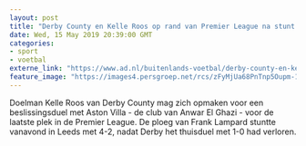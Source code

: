 ```yaml
---
layout: post
title: "Derby County en Kelle Roos op rand van Premier League na stunt bij Leeds"
date: Wed, 15 May 2019 20:39:00 GMT
categories: 
- sport 
- voetbal 
externe_link: "https://www.ad.nl/buitenlands-voetbal/derby-county-en-kelle-roos-op-rand-van-premier-league-na-stunt-bij-leeds~a6e79496/"
feature_image: "https://images4.persgroep.net/rcs/zFyMjUa68PnTnp5Oupm-1WHdVXA/diocontent/148468790/_fitwidth/400/?appId=21791a8992982cd8da851550a453bd7f&quality=0.7"
---
```


Doelman Kelle Roos van Derby County mag zich opmaken voor een beslissingsduel met Aston Villa - de club van Anwar El Ghazi - voor de laatste plek in de Premier League. De ploeg van Frank Lampard stuntte vanavond in Leeds met 4-2, nadat Derby het thuisduel met 1-0 had verloren.
